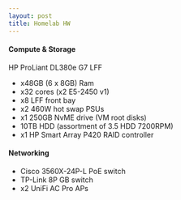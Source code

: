 ```yaml
---
layout: post
title: Homelab HW
---
```



#### Compute & Storage

HP ProLiant DL380e G7 LFF
- x48GB (6 x 8GB) Ram
- x32 cores (x2 E5-2450 v1)
- x8 LFF front bay 
- x2 460W hot swap PSUs
- x1 250GB NvME drive (VM root disks)
- 10TB HDD (assortment of 3.5 HDD 7200RPM)
- x1 HP Smart Array P420 RAID controller 

#### Networking

- Cisco 3560X-24P-L PoE switch
- TP-Link 8P GB switch
- x2 UniFi AC Pro APs


